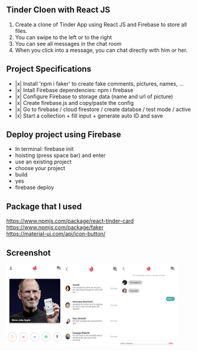## Tinder Cloen with React JS

1. Create a clone of Tinder App using React JS and Firebase to store all files.
2. You can swipe to the left or to the right
3. You can see all messages in the chat room
4. When you click into a message, you can chat directly with him or her.

## Project Specifications

- |x| Install 'npm i faker' to create fake comments, pictures, names, ...
- |x| Intall Firebase dependencies: npm i firebase
- |x| Configure Firebase to storage data (name and url of picture)
- |x| Create firebase.js and copy/paste the config
- |x| Go to firebase / cloud firestore / create databse / test mode / active
- |x| Start a collection + fill input + generate auto ID and save

## Deploy project using Firebase

<ul>
    <li>In terminal: firebase init</li>
    <li>hoisting (press space bar) and enter</li>
    <li>use an existing project</li>
    <li>choose your project</li>
    <li>build</li>
    <li>yes</li>
    <li>firebase deploy</li>
</ul>

## Package that I used

https://www.npmjs.com/package/react-tinder-card  
https://www.npmjs.com/package/faker  
https://material-ui.com/api/icon-button/

## Screenshot

<div style="display:flex">
<img src="https://github.com/se4astien/tinder-clone-react/blob/master/src/screenshot/tinder-clone-01.png" alt="Tinder Clone 01"  width="30%" />
<img src="https://github.com/se4astien/tinder-clone-react/blob/master/src/screenshot/tinder-clone-02.png" alt="Tinder Clone 02"  width="30%" />
<img src="https://github.com/se4astien/tinder-clone-react/blob/master/src/screenshot/tinder-clone-03.png" alt="Tinder Clone 03"  width="30%" />
</div>
